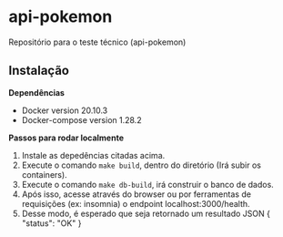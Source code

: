 # api-pokemon
Repositório para o teste técnico (api-pokemon)

## Instalação

**Dependências**
- Docker version 20.10.3
- Docker-compose version 1.28.2

**Passos para rodar localmente**
1. Instale as depedências citadas acima. 
2. Execute o comando `make build`, dentro do diretório (Irá subir os containers).
3. Execute o comando `make db-build`, irá construir o banco de dados. 
4. Após isso, acesse através do browser ou por ferramentas de requisições (ex: insomnia) o endpoint localhost:3000/health.  
5. Desse modo, é esperado que seja retornado um resultado JSON  { "status": "OK" }



